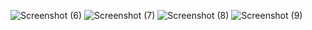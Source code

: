 ![Screenshot (6)](https://github.com/abhilasgithub/E-commerce-_Website/assets/147062011/6483873d-5b6b-4e47-88cf-bb646d8258ef)
![Screenshot (7)](https://github.com/abhilasgithub/E-commerce-_Website/assets/147062011/0bb8ec06-23ef-451a-b5d5-affa5e62a629)
![Screenshot (8)](https://github.com/abhilasgithub/E-commerce-_Website/assets/147062011/c9d1e26a-3e47-410a-9b3b-51267fc08990)
![Screenshot (9)](https://github.com/abhilasgithub/E-commerce-_Website/assets/147062011/8556edac-9e93-43db-96e1-a8440edd89eb)

